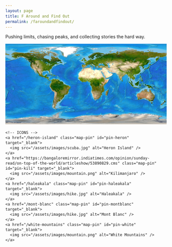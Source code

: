 ```yaml
---
layout: page
title: F Around and Find Out
permalink: /faroundandfindout/
---
```


Pushing limits, chasing peaks, and collecting stories the hard way.

<style>
  .map-pin {
    position: absolute;
    width: 32px;
    height: 32px;
    transform: translate(-50%, -100%);
    display: none;
    z-index: 10;
  }

  .map-pin img {
    width: 100%;
    height: auto;
  }
</style>

<div id="scroll-map-wrapper" style="height: 1000vh;">
  <div id="scroll-map" style="position: relative; height: 100vh;">
    <img id="map-img" src="/assets/images/world-map.jpg"
         style="width:2560px; height:auto; position:sticky; top:0; transform-origin: top left;" />

    <!-- ICONS -->
    <a href="/heron-island" class="map-pin" id="pin-heron" target="_blank">
      <img src="/assets/images/scuba.jpg" alt="Heron Island" />
    </a>
    <a href="https://bangaloremirror.indiatimes.com/opinion/sunday-read/on-top-of-the-world/articleshow/53890829.cms" class="map-pin" id="pin-kili" target="_blank">
      <img src="/assets/images/mountain.png" alt="Kilimanjaro" />
    </a>
    <a href="/haleakala" class="map-pin" id="pin-haleakala" target="_blank">
      <img src="/assets/images/hike.jpg" alt="Haleakala" />
    </a>
    <a href="/mont-blanc" class="map-pin" id="pin-montblanc" target="_blank">
      <img src="/assets/images/hike.jpg" alt="Mont Blanc" />
    </a>
    <a href="/white-mountains" class="map-pin" id="pin-white" target="_blank">
      <img src="/assets/images/mountain.png" alt="White Mountains" />
    </a>
  </div>
</div>

<script src="https://cdnjs.cloudflare.com/ajax/libs/gsap/3.11.5/gsap.min.js"></script>
<script src="https://cdnjs.cloudflare.com/ajax/libs/gsap/3.11.5/ScrollTrigger.min.js"></script>

<script>
gsap.registerPlugin(ScrollTrigger);

const map = document.getElementById("map-img");
const pins = {
  heron: document.getElementById("pin-heron"),
  kili: document.getElementById("pin-kili"),
  haleakala: document.getElementById("pin-haleakala"),
  montblanc: document.getElementById("pin-montblanc"),
  white: document.getElementById("pin-white")
};

// Natural size of your image
const naturalWidth = 2560;

function getScaleFactor() {
  return map.clientWidth / naturalWidth;
}

function setPinPositions() {
  const scale = getScaleFactor();
  pins.heron.style.left = `${2159 * scale}px`;
  pins.heron.style.top = `${655 * scale}px`;

  pins.kili.style.left = `${1544 * scale}px`;
  pins.kili.style.top = `${661 * scale}px`;

  pins.haleakala.style.left = `${170 * scale}px`;
  pins.haleakala.style.top = `${482 * scale}px`;

  pins.montblanc.style.left = `${1343 * scale}px`;
  pins.montblanc.style.top = `${313 * scale}px`;

  pins.white.style.left = `${772 * scale}px`;
  pins.white.style.top = `${329 * scale}px`;
}

window.addEventListener("load", () => {
  setPinPositions();
  buildTimeline(); // Build the timeline after layout is stable
});
window.addEventListener("resize", () => {
  setPinPositions();
});

function buildTimeline() {
  const scale = getScaleFactor();
  const zooms = [
    { pin: pins.heron, x: -2159 * scale, y: -655 * scale, scale: 6.5 },
    { pin: pins.kili, x: -1544 * scale, y: -661 * scale, scale: 6.5 },
    { pin: pins.haleakala, x: -170 * scale, y: -482 * scale, scale: 7 },
    { pin: pins.montblanc, x: -1343 * scale, y: -313 * scale, scale: 6.5 },
    { pin: pins.white, x: -772 * scale, y: -329 * scale, scale: 6.5 }
  ];

  const tl = gsap.timeline({
    scrollTrigger: {
      trigger: "#scroll-map-wrapper",
      start: "top top",
      end: "bottom top",
      scrub: true,
      pin: "#scroll-map",
      anticipatePin: 1
    }
  });

  // Build the animation loop
  zooms.forEach((z, i) => {
    const base = i * 2;

    // Zoom in to location
    tl.to(map, {
      scale: z.scale,
      x: z.x,
      y: z.y,
      duration: 1
    }, base);

    // Show icon during zoom range
    tl.set(z.pin, { display: "block" }, base + 0.3);
    tl.set(z.pin, { display: "none" }, base + 1);

    // Zoom back out before next
    tl.to(map, {
      scale: 1,
      x: 0,
      y: 0,
      duration: 1
    }, base + 1);
  });
}
</script>
